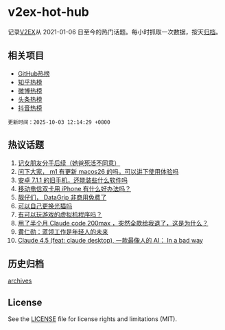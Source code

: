 # v2ex-hot-hub

 记录[V2EX](https://www.v2ex.com/)从 2021-01-06 日至今的热门话题。每小时抓取一次数据，按天[归档](archives)。
 
 ## 相关项目

- [GitHub热榜](https://github.com/lonnyzhang423/github-hot-hub)
- [知乎热榜](https://github.com/lonnyzhang423/zhihu-hot-hub)
- [微博热榜](https://github.com/lonnyzhang423/weibo-hot-hub)
- [头条热榜](https://github.com/lonnyzhang423/toutiao-hot-hub)
- [抖音热榜](https://github.com/lonnyzhang423/douyin-hot-hub)


 `更新时间：2025-10-03 12:14:29 +0800`

## 热议话题

1. [记女朋友分手后续（她爸死活不同意）](https://www.v2ex.com/t/1163215)
1. [问下大家， m1 有更新 macos26 的吗，可以讲下使用体验吗](https://www.v2ex.com/t/1163173)
1. [安卓 7.1.1 的旧手机，还能装些什么软件吗](https://www.v2ex.com/t/1163191)
1. [移动电信双卡用 iPhone 有什么好办法吗？](https://www.v2ex.com/t/1163177)
1. [靓仔们， DataGrip 非商用免费了](https://www.v2ex.com/t/1163202)
1. [可以自己更换光猫吗](https://www.v2ex.com/t/1163205)
1. [有可以玩游戏的虚拟机程序吗？](https://www.v2ex.com/t/1163149)
1. [用了半个月 Claude code 200max ，突然全款给我退了，这是为什么？](https://www.v2ex.com/t/1163161)
1. [黄仁勋：蓝领工作是年轻人的未来](https://www.v2ex.com/t/1163211)
1. [Claude 4.5 (feat: claude desktop), 一款最像人的 AI： In a bad way](https://www.v2ex.com/t/1163138)

## 历史归档

[archives](archives)

## License

See the [LICENSE](LICENSE) file for license rights and limitations (MIT).
